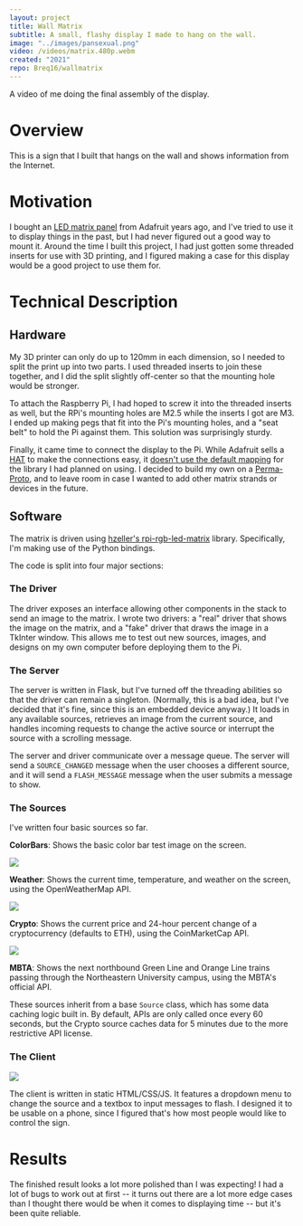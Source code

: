 ```yaml
---
layout: project
title: Wall Matrix
subtitle: A small, flashy display I made to hang on the wall.
image: "../images/pansexual.png"
video: /videos/matrix.480p.webm
created: "2021"
repo: Breq16/wallmatrix
---
```


<YouTube id="o5zavmZU38s" />

<Caption>A video of me doing the final assembly of the display.</Caption>

# Overview

This is a sign that I built that hangs on the wall and shows information from the Internet.

# Motivation

I bought an [LED matrix panel](https://www.adafruit.com/product/420) from Adafruit years ago, and I've tried to use it to display things in the past, but I had never figured out a good way to mount it. Around the time I built this project, I had just gotten some threaded inserts for use with 3D printing, and I figured making a case for this display would be a good project to use them for.

# Technical Description

## Hardware

My 3D printer can only do up to 120mm in each dimension, so I needed to split the print up into two parts. I used threaded inserts to join these together, and I did the split slightly off-center so that the mounting hole would be stronger.

To attach the Raspberry Pi, I had hoped to screw it into the threaded inserts as well, but the RPi's mounting holes are M2.5 while the inserts I got are M3. I ended up making pegs that fit into the Pi's mounting holes, and a "seat belt" to hold the Pi against them. This solution was surprisingly sturdy.

Finally, it came time to connect the display to the Pi. While Adafruit sells a [HAT](https://www.adafruit.com/product/2345) to make the connections easy, it [doesn't use the default mapping](https://github.com/hzeller/rpi-rgb-led-matrix/blob/master/wiring.md#alternative-hardware-mappings) for the library I had planned on using. I decided to build my own on a [Perma-Proto](https://www.adafruit.com/product/2310), and to leave room in case I wanted to add other matrix strands or devices in the future.

## Software

The matrix is driven using [hzeller's rpi-rgb-led-matrix](https://github.com/hzeller/rpi-rgb-led-matrix) library. Specifically, I'm making use of the Python bindings.

The code is split into four major sections:

### The Driver

The driver exposes an interface allowing other components in the stack to send an image to the matrix. I wrote two drivers: a "real" driver that shows the image on the matrix, and a "fake" driver that draws the image in a TkInter window. This allows me to test out new sources, images, and designs on my own computer before deploying them to the Pi.

### The Server

The server is written in Flask, but I've turned off the threading abilities so that the driver can remain a singleton. (Normally, this is a bad idea, but I've decided that it's fine, since this is an embedded device anyway.) It loads in any available sources, retrieves an image from the current source, and handles incoming requests to change the active source or interrupt the source with a scrolling message.

The server and driver communicate over a message queue. The server will send a `SOURCE_CHANGED` message when the user chooses a different source, and it will send a `FLASH_MESSAGE` message when the user submits a message to show.

### The Sources

I've written four basic sources so far.

**ColorBars**: Shows the basic color bar test image on the screen.

![](../images/wallmatrix/weather.jpg)

**Weather**: Shows the current time, temperature, and weather on the screen, using the OpenWeatherMap API.

![](../images/wallmatrix/crypto.jpg)

**Crypto**: Shows the current price and 24-hour percent change of a cryptocurrency (defaults to ETH), using the CoinMarketCap API.

![](../images/wallmatrix/mbta.jpg)

**MBTA**: Shows the next northbound Green Line and Orange Line trains passing through the Northeastern University campus, using the MBTA's official API.

These sources inherit from a base `Source` class, which has some data caching logic built in. By default, APIs are only called once every 60 seconds, but the Crypto source caches data for 5 minutes due to the more restrictive API license.

### The Client

![](../images/wallmatrix/client.png)

The client is written in static HTML/CSS/JS. It features a dropdown menu to change the source and a textbox to input messages to flash. I designed it to be usable on a phone, since I figured that's how most people would like to control the sign.

# Results

The finished result looks a lot more polished than I was expecting! I had a lot of bugs to work out at first -- it turns out there are a lot more edge cases than I thought there would be when it comes to displaying time -- but it's been quite reliable.
